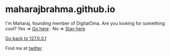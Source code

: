# maharajbrahma.github.io
I'm Maharaj, founding member of DigitalOma. Are you looking for something cool? Yes => <a href="https://digitaloma.com">Go here</a> : No => <a href="/">Stay here</a>
<p><a href="https://github.com/maharajbrahma">Go back to 127.0.0.1</a></p>
<p>Find me at <a href="https://twitter.com/mrajbrahma">twitter</a></p>
